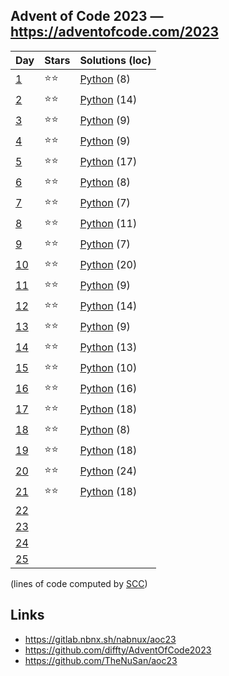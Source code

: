 ## Advent of Code 2023 — https://adventofcode.com/2023

 | Day | Stars | Solutions (loc) |
 |-----|-------|-----------------|
 | [1](https://adventofcode.com/2023/day/1)   | ⭐⭐| [Python](/aoc2023/01/solution.py) (8) |
 | [2](https://adventofcode.com/2023/day/2)   | ⭐⭐| [Python](/aoc2023/02/solution.py) (14) |
 | [3](https://adventofcode.com/2023/day/3)   | ⭐⭐| [Python](/aoc2023/03/solution.py) (9) |
 | [4](https://adventofcode.com/2023/day/4)   | ⭐⭐| [Python](/aoc2023/04/solution.py) (9) |
 | [5](https://adventofcode.com/2023/day/5)   | ⭐⭐| [Python](/aoc2023/05/solution.py) (17) |
 | [6](https://adventofcode.com/2023/day/6)   | ⭐⭐| [Python](/aoc2023/06/solution.py) (8) |
 | [7](https://adventofcode.com/2023/day/7)   | ⭐⭐| [Python](/aoc2023/07/solution.py) (7) |
 | [8](https://adventofcode.com/2023/day/8)   | ⭐⭐| [Python](/aoc2023/08/solution.py) (11) |
 | [9](https://adventofcode.com/2023/day/9)   | ⭐⭐| [Python](/aoc2023/09/solution.py) (7) |
 | [10](https://adventofcode.com/2023/day/10) | ⭐⭐| [Python](/aoc2023/10/solution.py) (20) |
 | [11](https://adventofcode.com/2023/day/11) | ⭐⭐| [Python](/aoc2023/11/solution.py) (9) |
 | [12](https://adventofcode.com/2023/day/12) | ⭐⭐| [Python](/aoc2023/12/solution.py) (14) |
 | [13](https://adventofcode.com/2023/day/13) | ⭐⭐| [Python](/aoc2023/13/solution.py) (9) |
 | [14](https://adventofcode.com/2023/day/14) | ⭐⭐| [Python](/aoc2023/14/solution.py) (13) |
 | [15](https://adventofcode.com/2023/day/15) | ⭐⭐| [Python](/aoc2023/15/solution.py) (10) |
 | [16](https://adventofcode.com/2023/day/16) | ⭐⭐| [Python](/aoc2023/16/solution.py) (16) |
 | [17](https://adventofcode.com/2023/day/17) | ⭐⭐| [Python](/aoc2023/17/solution.py) (18) |
 | [18](https://adventofcode.com/2023/day/18) | ⭐⭐| [Python](/aoc2023/18/solution.py) (8) |
 | [19](https://adventofcode.com/2023/day/19) | ⭐⭐| [Python](/aoc2023/19/solution.py) (18) |
 | [20](https://adventofcode.com/2023/day/20) | ⭐⭐| [Python](/aoc2023/20/solution.py) (24) |
 | [21](https://adventofcode.com/2023/day/21) | ⭐⭐| [Python](/aoc2023/21/solution.py) (18) |
 | [22](https://adventofcode.com/2023/day/22) | | |
 | [23](https://adventofcode.com/2023/day/23) | | |
 | [24](https://adventofcode.com/2023/day/24) | | |
 | [25](https://adventofcode.com/2023/day/25) | | |

(lines of code computed by [SCC](https://github.com/boyter/scc))

## Links

 * https://gitlab.nbnx.sh/nabnux/aoc23
 * https://github.com/diffty/AdventOfCode2023
 * https://github.com/TheNuSan/aoc23
